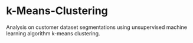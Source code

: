 # k-Means-Clustering
Analysis on customer dataset segmentations using unsupervised machine learning algorithm k-means clustering.

